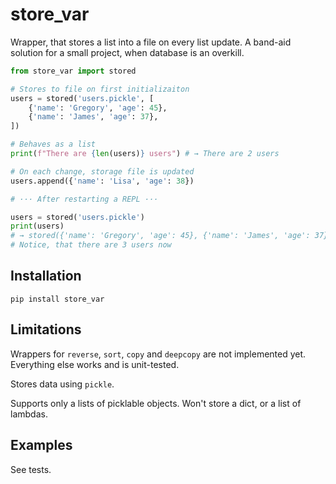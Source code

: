 # store_var

Wrapper, that stores a list into a file on every list update. A band-aid 
solution for a small project, when database is an overkill.

```python
from store_var import stored

# Stores to file on first initializaiton
users = stored('users.pickle', [
    {'name': 'Gregory', 'age': 45},
    {'name': 'James', 'age': 37},
])

# Behaves as a list
print(f"There are {len(users)} users") # → There are 2 users

# On each change, storage file is updated
users.append({'name': 'Lisa', 'age': 38})

# ··· After restarting a REPL ···

users = stored('users.pickle')
print(users)
# → stored({'name': 'Gregory', 'age': 45}, {'name': 'James', 'age': 37}, {'name': 'Lisa', 'age': 38})
# Notice, that there are 3 users now
```

## Installation
```pip install store_var```

## Limitations
Wrappers for `reverse`, `sort`, `copy` and `deepcopy` are not implemented yet. 
Everything else works and is unit-tested.

Stores data using `pickle`.

Supports only a lists of picklable objects. Won't store a dict, or a list of lambdas.

## Examples
See tests.